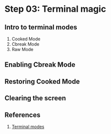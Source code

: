 # Step 03: Terminal magic

## Intro to terminal modes

1. Cooked Mode
2. Cbreak Mode
3. Raw Mode

## Enabling Cbreak Mode

## Restoring Cooked Mode

## Clearing the screen

## References

1. [Terminal modes](https://en.wikipedia.org/wiki/Terminal_mode)